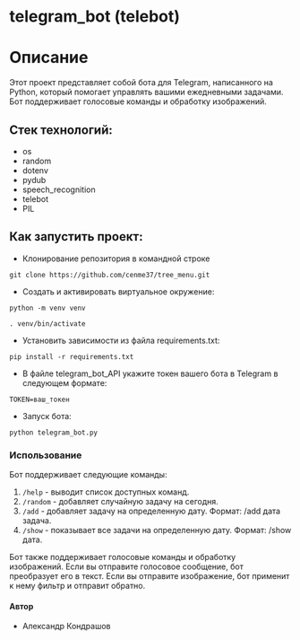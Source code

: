 # telegram_bot (telebot)

# Описание
Этот проект представляет собой бота для Telegram, написанного на Python, который помогает управлять вашими ежедневными задачами. Бот поддерживает голосовые команды и обработку изображений.

## Стек технологий:
- os
- random
- dotenv
- pydub
- speech_recognition
- telebot
- PIL

## Как запустить проект:
- Клонирование репозитория в командной строке

`git clone https://github.com/cenme37/tree_menu.git`

- Cоздать и активировать виртуальное окружение:

`python -m venv venv`

`. venv/bin/activate`

- Установить зависимости из файла requirements.txt:

`pip install -r requirements.txt`

- В файле telegram_bot_API укажите токен вашего бота в Telegram в следующем формате:

`TOKEN=ваш_токен`

- Запуск бота:

`python telegram_bot.py`

### Использование
Бот поддерживает следующие команды:
1. `/help` - выводит список доступных команд.
2. `/random` - добавляет случайную задачу на сегодня.
3. `/add` - добавляет задачу на определенную дату. Формат: /add дата задача.
4. `/show` - показывает все задачи на определенную дату. Формат: /show дата.

Бот также поддерживает голосовые команды и обработку изображений. Если вы отправите голосовое сообщение, бот преобразует его в текст. Если вы отправите изображение, бот применит к нему фильтр и отправит обратно.

#### Автор
- Александр Кондрашов